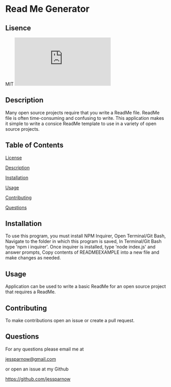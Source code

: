 # Read Me Generator

## Lisence
 MIT ![lisence](https://img.shields.io/npm/l/index.js)

## Description 
Many open source projects require that you write a ReadMe file. ReadMe file is often time-consuming and confusing to write. This application makes it simple to write a consice ReadMe template to use in a variety of open source projects.

## Table of Contents 
 
  [License](#lisence)

  [Description](#description)

  [Installation](#installation)

  [Usage](#usage)

  [Contributing](#contributing)

  [Questions](#questions)

  
## Installation
 To use this program, you must install NPM Inquirer, Open Terminal/Git Bash, Navigate to the folder in which this program is saved, In Terminal/Git Bash type 'npm i inquirer'.  Once inquirer is installed, type 'node index.js' and answer prompts, Copy contents of READMEEXAMPLE into a new file and make changes as needed. 

## Usage
 Application can be used to write a basic ReadMe for an open source project that requires a ReadMe. 

## Contributing
 To make contributions open an issue or create a pull request.

## Questions

For any questions please email me at 

jessparnow@gmail.com

or open an issue at my Github

https://github.com/jessparnow